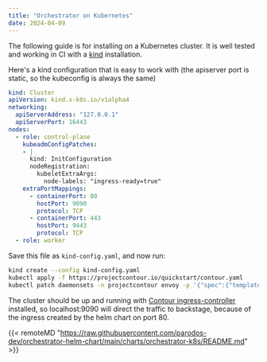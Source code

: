 ```yaml
---
title: "Orchestrator on Kubernetes"
date: 2024-04-09
---
```


The following guide is for installing on a Kubernetes cluster. It is well tested and working in CI with a [kind](https://kind.sigs.k8s.io/) installation.

Here's a kind configuration that is easy to work with (the apiserver port is static, so the kubeconfig is always the same)
```yaml
kind: Cluster
apiVersion: kind.x-k8s.io/v1alpha4
networking:
  apiServerAddress: "127.0.0.1"
  apiServerPort: 16443
nodes:
  - role: control-plane
    kubeadmConfigPatches:
    - |
      kind: InitConfiguration
      nodeRegistration:
        kubeletExtraArgs:
          node-labels: "ingress-ready=true"
    extraPortMappings:
      - containerPort: 80
        hostPort: 9090
        protocol: TCP
      - containerPort: 443
        hostPort: 9443
        protocol: TCP
  - role: worker
```

Save this file as `kind-config.yaml`, and now run:
```bash
kind create --config kind-config.yaml
kubectl apply -f https://projectcontour.io/quickstart/contour.yaml
kubectl patch daemonsets -n projectcontour envoy -p '{"spec":{"template":{"spec":{"nodeSelector":{"ingress-ready":"true"},"tolerations":[{"key":"node-role.kubernetes.io/control-plane","operator":"Equal","effect":"NoSchedule"},{"key":"node-role.kubernetes.io/master","operator":"Equal","effect":"NoSchedule"}]}}}}'
```

The cluster should be up and running with [Contour ingress-controller](https://projectcontour.io) installed, so localhost:9090 will direct the traffic to backstage, because of the ingress created by the helm chart on port 80.

{{< remoteMD "https://raw.githubusercontent.com/parodos-dev/orchestrator-helm-chart/main/charts/orchestrator-k8s/README.md" >}}
